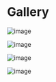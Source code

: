 # Gallery

![image](https://media.discordapp.net/attachments/631419020783910912/675882089039790120/Illicit.jpg)

![image](https://media.discordapp.net/attachments/631419020783910912/675763033879871498/Vaultboy_Discord.jpg)

![image](https://media.discordapp.net/attachments/631419020783910912/677157902775222291/RYZIT.jpg)

![image](https://media.discordapp.net/attachments/631419020783910912/676190486070820864/Comp-1_1_1.gif)
